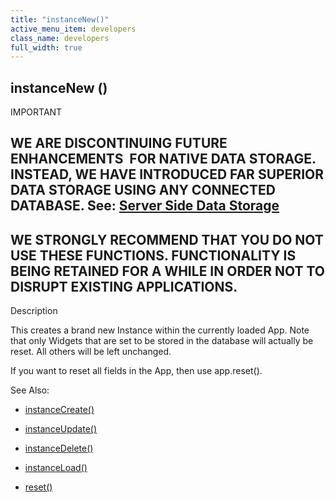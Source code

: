 ```yaml
---
title: "instanceNew()"
active_menu_item: developers
class_name: developers
full_width: true
---
```



## instanceNew ()

IMPORTANT

## WE ARE DISCONTINUING FUTURE ENHANCEMENTS  FOR NATIVE DATA STORAGE. INSTEAD, WE HAVE INTRODUCED FAR SUPERIOR DATA STORAGE USING ANY CONNECTED DATABASE. See: [Server Side Data Storage](../../../data-storage/server-side-data-storage/index.htm)

## WE STRONGLY RECOMMEND THAT YOU DO NOT USE THESE FUNCTIONS. FUNCTIONALITY IS BEING RETAINED FOR A WHILE IN ORDER NOT TO DISRUPT EXISTING APPLICATIONS.

Description

This creates a brand new Instance within the currently loaded App. Note that only Widgets that are set to be stored in the database will actually be reset. All others will be left unchanged.

If you want to reset all fields in the App, then use app.reset().

See Also:

 - [instanceCreate()](instancecreate.htm)

 - [instanceUpdate()](instancesave.htm)

 - [instanceDelete()](instancedelete.htm)

 - [instanceLoad()](instanceload.htm)

 - [reset()](../app-functions/refreset.htm)

